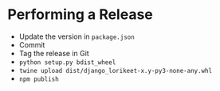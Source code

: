 # Performing a Release

- Update the version in `package.json`
- Commit
- Tag the release in Git
- `python setup.py bdist_wheel`
- `twine upload dist/django_lorikeet-x.y-py3-none-any.whl`
- `npm publish`

